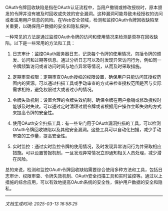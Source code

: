 OAuth令牌回收缺陷是指在OAuth认证流程中，当用户撤销或修改授权时，原本颁发的令牌并没有被及时回收或失效的安全漏洞。这种漏洞可能导致未经授权的访问或者滥用用户信息的风险。在Web安全领域，检测和监控OAuth令牌回收缺陷至关重要，以确保用户数据的安全和隐私保护。

一种常见的方法是通过监控OAuth令牌的访问和使用情况来检测是否存在回收缺陷。以下是一些常用的方法和工具：

1. 日志审计：监控OAuth服务器日志，记录每个令牌的使用情况，包括令牌的颁发、访问和过期等信息。通过分析日志可以及时发现异常访问行为，例如同一令牌频繁访问或者访问时间与地点异常等情况，从而及时采取措施。

2. 定期审查权限：定期审查OAuth授权的权限设置，确保用户只能访问其授权范围内的资源。可以通过扫描工具或手动审查的方式来检查授权范围是否与实际需求相符，避免权限过大或者过小的情况。

3. 令牌失效机制：设置合理的令牌失效机制，确保令牌在用户撤销或修改授权时能够及时失效。可以通过定时清理过期令牌或者根据用户操作立即失效的方式来提高令牌的安全性。

4. 使用OAuth安全扫描工具：有一些专门用于OAuth漏洞扫描的工具，可以检测OAuth令牌回收缺陷以及其他安全漏洞。这些工具可以自动化扫描，减少手动审查的工作量，提高安全性。

5. 实时监控：通过实时监控令牌的使用情况，及时发现异常访问行为并采取相应措施。可以设置警报机制，一旦发现异常情况立即通知相关人员处理，减少潜在风险。

总的来说，检测和监控OAuth令牌回收缺陷需要综合使用多种方法和工具，包括日志审计、权限审查、令牌失效机制、OAuth安全扫描工具和实时监控等。通过以上措施的综合应用，可以有效地提高OAuth系统的安全性，保护用户数据的安全和隐私。

---

*文档生成时间: 2025-03-13 16:58:25*












